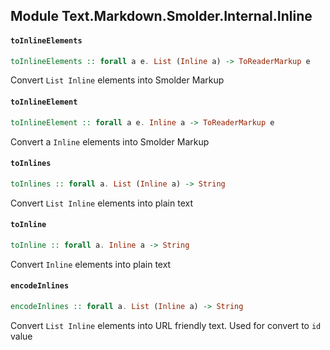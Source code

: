 ## Module Text.Markdown.Smolder.Internal.Inline

#### `toInlineElements`

``` purescript
toInlineElements :: forall a e. List (Inline a) -> ToReaderMarkup e
```

Convert `List Inline` elements into Smolder Markup

#### `toInlineElement`

``` purescript
toInlineElement :: forall a e. Inline a -> ToReaderMarkup e
```

Convert a `Inline` elements into Smolder Markup

#### `toInlines`

``` purescript
toInlines :: forall a. List (Inline a) -> String
```

Convert `List Inline` elements into plain text

#### `toInline`

``` purescript
toInline :: forall a. Inline a -> String
```

Convert `Inline` elements into plain text

#### `encodeInlines`

``` purescript
encodeInlines :: forall a. List (Inline a) -> String
```

Convert `List Inline` elements into URL friendly text. Used for convert to `id` value


